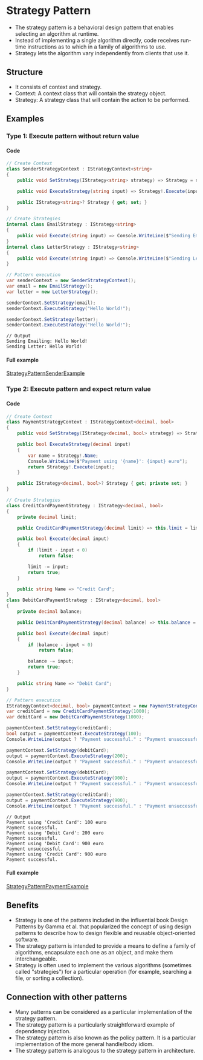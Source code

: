 ﻿
# Strategy Pattern

- The strategy pattern is a behavioral design pattern that enables selecting an algorithm at runtime.
- Instead of implementing a single algorithm directly, code receives run-time instructions as to which in a family of algorithms to use.
- Strategy lets the algorithm vary independently from clients that use it.

## Structure
- It consists of context and strategy.
- Context: A context class that will contain the strategy object.
- Strategy: A strategy class that will contain the action to be performed.

## Examples

### Type 1: Execute pattern without return value

#### Code

```csharp
// Create Context
class SenderStrategyContext : IStrategyContext<string>
{
    public void SetStrategy(IStrategy<string> strategy) => Strategy = strategy;

    public void ExecuteStrategy(string input) => Strategy!.Execute(input);

    public IStrategy<string>? Strategy { get; set; }
}

// Create Strategies
internal class EmailStrategy : IStrategy<string>
{
    public void Execute(string input) => Console.WriteLine($"Sending Emailing: {input}");
}
internal class LetterStrategy : IStrategy<string>
{
    public void Execute(string input) => Console.WriteLine($"Sending Letter: {input}");
}

// Pattern execution
var senderContext = new SenderStrategyContext();
var email = new EmailStrategy();
var letter = new LetterStrategy();

senderContext.SetStrategy(email);
senderContext.ExecuteStrategy("Hello World!");

senderContext.SetStrategy(letter);
senderContext.ExecuteStrategy("Hello World!");
```
```
// Output
Sending Emailing: Hello World!
Sending Letter: Hello World!
```

#### Full example

[StrategyPatternSenderExample](./../../GofConsoleApp/Examples/Behavioral/StrategyPattern/StrategyPatternSenderExample.cs)


### Type 2: Execute pattern and expect return value

#### Code
    
```csharp
// Create Context
class PaymentStrategyContext : IStrategyContext<decimal, bool>
{
    public void SetStrategy(IStrategy<decimal, bool> strategy) => Strategy = strategy;

    public bool ExecuteStrategy(decimal input)
    {
        var name = Strategy!.Name;
        Console.WriteLine($"Payment using '{name}': {input} euro");
        return Strategy!.Execute(input);
    }

    public IStrategy<decimal, bool>? Strategy { get; private set; }
}

// Create Strategies
class CreditCardPaymentStrategy : IStrategy<decimal, bool>
{
    private decimal limit;

    public CreditCardPaymentStrategy(decimal limit) => this.limit = limit;

    public bool Execute(decimal input)
    {
        if (limit - input < 0)
            return false;

        limit -= input;
        return true;
    }

    public string Name => "Credit Card";
}
class DebitCardPaymentStrategy : IStrategy<decimal, bool>
{
    private decimal balance;

    public DebitCardPaymentStrategy(decimal balance) => this.balance = balance;

    public bool Execute(decimal input)
    {
        if (balance - input < 0)
            return false;

        balance -= input;
        return true;
    }

    public string Name => "Debit Card";
}

// Pattern execution
IStrategyContext<decimal, bool> paymentContext = new PaymentStrategyContext();
var creditCard = new CreditCardPaymentStrategy(1000);
var debitCard = new DebitCardPaymentStrategy(1000);

paymentContext.SetStrategy(creditCard);
bool output = paymentContext.ExecuteStrategy(100);
Console.WriteLine(output ? "Payment successful." : "Payment unsuccessful.");

paymentContext.SetStrategy(debitCard);
output = paymentContext.ExecuteStrategy(200);
Console.WriteLine(output ? "Payment successful." : "Payment unsuccessful.");

paymentContext.SetStrategy(debitCard);
output = paymentContext.ExecuteStrategy(900);
Console.WriteLine(output ? "Payment successful." : "Payment unsuccessful.");

paymentContext.SetStrategy(creditCard);
output = paymentContext.ExecuteStrategy(900);
Console.WriteLine(output ? "Payment successful." : "Payment unsuccessful.");
```
```
// Output
Payment using 'Credit Card': 100 euro
Payment successful.
Payment using 'Debit Card': 200 euro
Payment successful.
Payment using 'Debit Card': 900 euro
Payment unsuccessful.
Payment using 'Credit Card': 900 euro
Payment successful.
```

#### Full example

[StrategyPatternPaymentExample](./../../GofConsoleApp/Examples/Behavioral/StrategyPattern/StrategyPatternPaymentExample.cs)


## Benefits
- Strategy is one of the patterns included in the influential book Design Patterns by Gamma et al. that popularized the concept of using design patterns to describe how to design flexible and reusable object-oriented software.
- The strategy pattern is intended to provide a means to define a family of algorithms, encapsulate each one as an object, and make them interchangeable.
- Strategy is often used to implement the various algorithms (sometimes called "strategies") for a particular operation (for example, searching a file, or sorting a collection).

## Connection with other patterns
- Many patterns can be considered as a particular implementation of the strategy pattern.
- The strategy pattern is a particularly straightforward example of dependency injection.
- The strategy pattern is also known as the policy pattern. It is a particular implementation of the more general handle/body idiom.
- The strategy pattern is analogous to the strategy pattern in architecture.